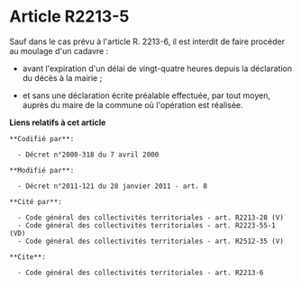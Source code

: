 # Article R2213-5

Sauf dans le cas prévu à l'article R. 2213-6, il est interdit de faire procéder au moulage d'un cadavre :

- avant l'expiration d'un délai de vingt-quatre heures depuis la déclaration du décès à la mairie ;

- et sans une déclaration écrite préalable effectuée, par tout moyen, auprès du maire de la commune où l'opération est
réalisée.

**Liens relatifs à cet article**

	**Codifié par**:

	  - Décret n°2000-318 du 7 avril 2000

	**Modifié par**:

	  - Décret n°2011-121 du 28 janvier 2011 - art. 8

	**Cité par**:

	  - Code général des collectivités territoriales - art. R2213-28 (V)
	  - Code général des collectivités territoriales - art. R2223-55-1 (VD)
	  - Code général des collectivités territoriales - art. R2512-35 (V)

	**Cite**:

	  - Code général des collectivités territoriales - art. R2213-6
